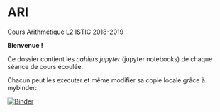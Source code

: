 # ARI
Cours Arithmétique L2 ISTIC 2018-2019

**Bienvenue !**

Ce dossier contient les _cahiers jupyter_ (jupyter notebooks) de chaque séance de cours écoulée.  

Chacun peut les executer et même modifier sa copie locale grâce à mybinder:

[![Binder](https://mybinder.org/badge.svg)](https://mybinder.org/v2/gh/svungoc/ARI/master)

